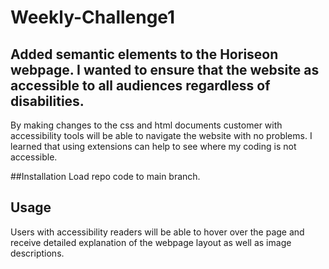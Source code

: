 # Weekly-Challenge1
## Added semantic elements to the Horiseon webpage. I wanted to ensure that the website as accessible to all audiences regardless of disabilities. 
By making changes to the css and html documents customer with accessibility tools will be able to navigate the website with no problems.
I learned that using extensions can help to see where my coding is not accessible.

##Installation
Load repo code to main branch.

## Usage
Users with accessibility readers will be able to hover over the page and receive detailed explanation of the webpage layout as well as image descriptions.